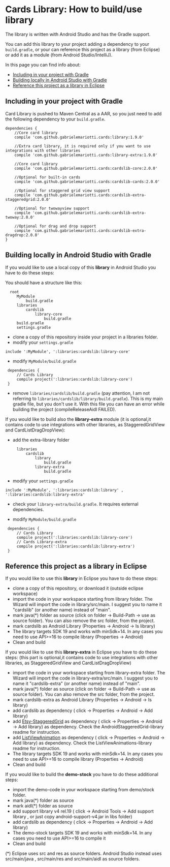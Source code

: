 # Cards Library: How to build/use library

The library is written with Android Studio and has the Gradle support.

You can add this library to your project adding a dependency to your `build.gradle`, or your can reference this project as a library (from Eclipse) or add it as a module (from Android Studio/IntelliJ).

In this page you can find info about:

* [Including in your project with Gradle](#including-in-your-project-with-gradle)
* [Building locally in Android Studio with Gradle](#building-locally-in-android-studio-with-gradle)
* [Reference this project as a library in Eclipse](#reference-this-project-as-a-library-in-eclipse)


## Including in your project with Gradle

Card Library is pushed to Maven Central as a AAR, so you just need to add the following dependency to your `build.gradle`.

    dependencies {
        //Core card library
        compile 'com.github.gabrielemariotti.cards:library:1.9.0'

        //Extra card library, it is required only if you want to use integrations with other libraries
        compile 'com.github.gabrielemariotti.cards:library-extra:1.9.0'
        
        //Core card library
        compile 'com.github.gabrielemariotti.cards:cardslib-core:2.0.0'
        
        //Optional for built-in cards
        compile 'com.github.gabrielemariotti.cards:cardslib-cards:2.0.0'      
          
        //Optional for staggered grid view support
        compile 'com.github.gabrielemariotti.cards:cardslib-extra-staggeredgrid:2.0.0'       
         
        //Optional for twowayview support
        compile 'com.github.gabrielemariotti.cards:cardslib-extra-twoway:2.0.0'     
           
        //Optional for drag and drop support
        compile 'com.github.gabrielemariotti.cards:cardslib-extra-dragdrop:2.0.0'    
    }



## Building locally in Android Studio with Gradle

 If you would like to use a local copy of this **library** in Android Studio you have to do these steps:

 You should have a structure like this:

 ```
   root
      MyModule
          build.gradle
      libraries
          cardslib
              library-core
                  build.gradle
      build.gradle
      settings.gradle
 ```

 - clone a copy of this repository inside your project in a libraries folder.
 - modify your `settings.gradle`
 ```
 include ':MyModule', ':libraries:cardslib:library-core'
 ```

 - modify `MyModule/build.gradle`
 ```
  dependencies {
      // Cards Library
      compile project(':libraries:cardslib:library-core')
  }
 ```

 - remove `libraries/cardslib/build.gradle` (pay attention, I am not referring to `libraries/cardslib/library/build.gradle`).
 This is my main gradle file, but you don't use it.
 With this file you can have an error while building the project (compileReleaseAidl FAILED).


If you would like to build also the **library-extra** module (it is optional,it contains code to use integrations with other libraries, as StaggeredGridView and CardListDragDropView):

- add the extra-library folder
 ```
      libraries
          cardslib
              library
                  build.gradle
              library-extra
                  build.gradle
 ```

 - modify your `settings.gradle`
 ```
 include ':MyModule', ':libraries:cardslib:library' , ':libraries:cardslib:library-extra'
 ```

 - check your `library-extra/build.gradle`. It requires external dependencies.
 
 - modify `MyModule/build.gradle`
  ```
   dependencies {
       // Cards Library
       compile project(':libraries:cardslib:library-core')
       // Cards Library-extra
       compile project(':libraries:cardslib:library-extra')
   }
  ```


## Reference this project as a library in Eclipse

If you would like to use this **library** in Eclipse you have to do these steps:

- clone a copy of this repository, or download it (outside eclipse workspace)
- import the code in your workspace starting from library folder. The Wizard will import the code in library/src/main. I suggest you to name it "cardslib" (or another name) instead of "main".
- mark java(*) folder as source (click on folder -> Build-Path -> use as source folder). You can also remove the src folder, from the project.
- mark cardslib as Android Library (Properties -> Android -> Is library)
- The library targets SDK 19 and works with minSdk=14. In any cases you need to use API>=16 to compile library (Properties -> Android)
- Clean and build

If you would like to use this **library-extra** in Eclipse you have to do these steps:
(this part is optional,it contains code to use integrations with other libraries, as StaggeredGridView and CardListDragDropView)

- import the code in your workspace starting from library-extra folder. The Wizard will import the code in library-extra/src/main. I suggest you to name it "cardslib-extra" (or another name) instead of "main".
- mark java(*) folder as source (click on folder -> Build-Path -> use as source folder). You can also remove the src folder, from the project.
- mark cardslib-extra as Android Library (Properties -> Android -> Is library)
- add cardslib as dependency ( click -> Properties -> Android -> Add library)
- add [Etsy-StaggeredGrid](https://github.com/etsy/AndroidStaggeredGrid) as dependency ( click -> Properties -> Android -> Add library) as dependency. Check the AndroidStaggeredGrid-library readme for instruction.
- add [ListViewAnimation](https://github.com/nhaarman/ListViewAnimations) as dependency ( click -> Properties -> Android -> Add library) as dependency. Check the ListViewAnimations-library readme for instruction.
- The library targets SDK 19 and works with minSdk=14. In any cases you need to use API>=16 to compile library (Properties -> Android)
- Clean and build

If you would like to build the **demo-stock** you have to do these additional steps:

- import the demo-code in your workspace starting from demo/stock folder.
- mark java(*) folder as source
- mark aidl(*) folder as source
- add support library v4 rel.19 ( click -> Android Tools -> Add support library , or just copy android-support-v4.jar in libs folder)
- add cardslib as dependency ( click -> Properties -> Android -> Add library)
- The demo-stock targets SDK 19 and works with minSdk=14. In any cases you need to use API>=16 to compile it
- Clean and build


(*) Eclipse uses src and res as source folders.
Android Studio instead uses src/main/java , src/main/res and src/main/aidl as source folders.

